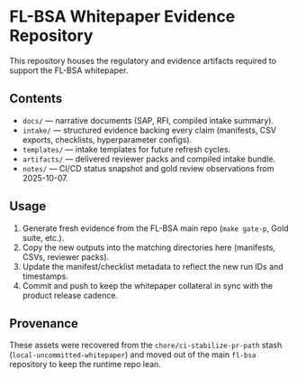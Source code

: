 # FL-BSA Whitepaper Evidence Repository

This repository houses the regulatory and evidence artifacts required to support the FL-BSA whitepaper.

## Contents

- `docs/` — narrative documents (SAP, RFI, compiled intake summary).
- `intake/` — structured evidence backing every claim (manifests, CSV exports, checklists, hyperparameter configs).
- `templates/` — intake templates for future refresh cycles.
- `artifacts/` — delivered reviewer packs and compiled intake bundle.
- `notes/` — CI/CD status snapshot and gold review observations from 2025-10-07.

## Usage

1. Generate fresh evidence from the FL-BSA main repo (`make gate-p`, Gold suite, etc.).
2. Copy the new outputs into the matching directories here (manifests, CSVs, reviewer packs).
3. Update the manifest/checklist metadata to reflect the new run IDs and timestamps.
4. Commit and push to keep the whitepaper collateral in sync with the product release cadence.

## Provenance

These assets were recovered from the `chore/ci-stabilize-pr-path` stash (`local-uncommitted-whitepaper`) and moved out of the main `fl-bsa` repository to keep the runtime repo lean.

